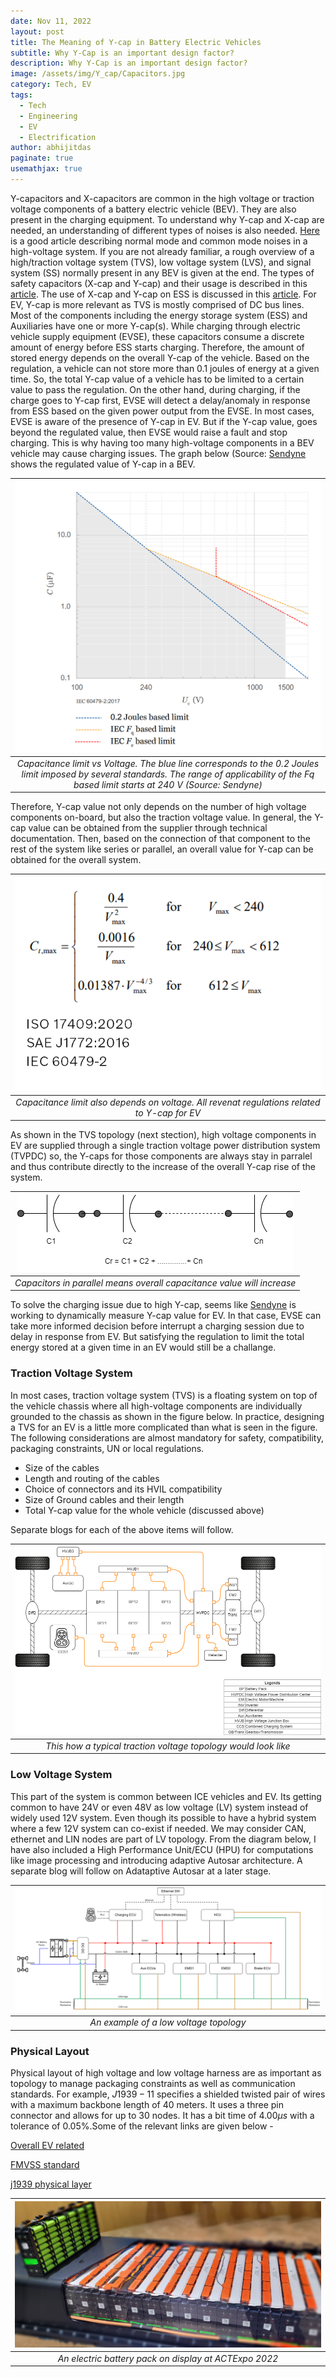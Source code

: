 ```yaml
---
date: Nov 11, 2022
layout: post
title: The Meaning of Y-cap in Battery Electric Vehicles  
subtitle: Why Y-Cap is an important design factor?
description: Why Y-Cap is an important design factor?
image: /assets/img/Y_cap/Capacitors.jpg
category: Tech, EV
tags:
  - Tech
  - Engineering
  - EV
  - Electrification
author: abhijitdas
paginate: true
usemathjax: true
---
```

Y-capacitors and X-capacitors are common in the high voltage or traction voltage components of a battery electric vehicle (BEV). They are also present in the charging equipment. To understand why Y-cap and X-cap are needed, an understanding of different types of noises is also needed. [Here](https://techweb.rohm.com/knowledge/emc/s-emc/01-s-emc/6899#:~:text=Common%20mode%20noise%20is%20noise,to%20the%20power%20supply%20line.) is a good article describing normal mode and common mode noises in a high-voltage system. If you are not already familiar, a rough overview of a high/traction voltage system (TVS), low voltage system (LVS), and signal system (SS) normally present in any BEV is given at the end. The types of safety capacitors (X-cap and Y-cap) and their usage is described in this [article](https://recom-power.com/en/rec-n-class-x-and-class-y-safety-capacitors-142.html?0). The use of X-cap and Y-cap on ESS is discussed in this [article](https://blog.knowlescapacitors.com/blog/looking-closer-at-filter-capacitors-in-electric-vehicles). For EV, Y-cap is more relevant as TVS is mostly comprised of DC bus lines. Most of the components including the energy storage system (ESS) and Auxiliaries have one or more Y-cap(s). While charging through electric vehicle supply equipment (EVSE), these capacitors consume a discrete amount of energy before ESS starts charging. Therefore, the amount of stored energy depends on the overall Y-cap of the vehicle. Based on the regulation, a vehicle can not store more than 0.1 joules of energy at a given time. So, the total Y-cap value of a vehicle has to be limited to a certain value to pass the regulation. On the other hand, during charging, if the charge goes to Y-cap first, EVSE will detect a delay/anomaly in response from ESS based on the given power output from the EVSE. In most cases, EVSE is aware of the presence of Y-cap in EV. But if the Y-cap value, goes beyond the regulated value, then EVSE would raise a fault and stop charging. This is why having too many high-voltage components in a BEV vehicle may cause charging issues. The graph below (Source: [Sendyne](https://www.sendyne.com/Company/Publications/Capacitance%20hazards%20in%20e-mobility%20v0.1.pdf) shows the regulated value of Y-cap in a BEV. 

| ![EV1](\assets\img\Y_cap\capacitance_limit.png) |
|:--:|
| *Capacitance limit vs Voltage. The blue line corresponds to the 0.2 Joules limit imposed by several standards. The range of applicability of the Fq based limit starts at 240 V (Source: Sendyne)* |

Therefore, Y-cap value not only depends on the number of high voltage components on-board, but also the traction voltage value. In general, the Y-cap value can be obtained from the supplier through technical documentation. Then, based on the connection of that component to the rest of the system like series or parallel, an overall value for Y-cap can be obtained for the overall system. 

| ![EV2](\assets\img\Y_cap\ycap_voltage_limits_regulation.png) |
|:--:|
| *Capacitance limit also depends on voltage. All revenat regulations related to Y-cap for EV* | 

As shown in the TVS topology (next stection), high voltage components in EV are supplied through a single traction voltage power distribution system (TVPDC) so, the Y-caps for those components are always stay in parralel and thus contribute directly to the increase of the overall Y-cap rise of the system. 

| ![EV2](\assets\img\Y_cap\Capacitor_in_parallel.png) |
|:--:|
| *Capacitors in parallel means overall capacitance value will increase* | 

To solve the charging issue due to high Y-cap, seems like [Sendyne](https://www.sendyne.com/Company/Publications/Capacitance%20hazards%20in%20e-mobility%20v0.1.pdf) is working to dynamically measure Y-cap value for EV. In that case, EVSE can take more informed decision before interrupt a charging session due to delay in response from EV. But satisfying the regulation to limit the total energy stored at a given time in an EV would still be a challange. 

### Traction Voltage System
In most cases, traction voltage system (TVS) is a floating system on top of the vehicle chassis where all high-voltage components are individually grounded to the chassis as shown in the figure below. In practice, designing a TVS for an EV is a little more complicated than what is seen in the figure. The following considerations are almost mandatory for safety, compatibility, packaging constraints, UN or local regulations.
- Size of the cables
- Length and routing of the cables
- Choice of connectors and its HVIL compatibility
- Size of Ground cables and their length
- Total Y-cap value for the whole vehicle (discussed above)

Separate blogs for each of the above items will follow.

| ![EV3](\assets\img\ElectricVehSteps\TVS_Arch3.png) |
|:--:|
| *This how a typical traction voltage topology would look like* |

### Low Voltage System
This part of the system is common between ICE vehicles and EV. Its getting common to have 24V or even 48V as low voltage (LV) system instead of widely used 12V system. Even though its possible to have a hybrid system where a few 12V system can co-exist if needed. We may consider CAN, ethernet and LIN nodes are part of LV topology. From the diagram below, I have also included a High Performance Unit/ECU (HPU) for computations like image processing and introducing adaptive Autosar architecture. A separate blog will follow on Adataptive Autosar at a later stage.

| ![EV4](\assets\img\ElectricVehSteps\LV_Arch.png) |
|:--:|
| *An example of a low voltage topology* |

### Physical Layout
Physical layout of high voltage and low voltage harness are as important as topology to manage packaging constraints as well as communication standards. For example, $J1939-11$ specifies a shielded twisted pair of wires with a maximum backbone length of $40$ meters. It uses a three pin connector and allows for up to $30$ nodes. It has a bit time of $4.00 \mu s$ with a tolerance of $0.05\%$.Some of the relevant links are given below -

[Overall EV related](https://www.motorvehicleregs.com/the_vehicle_reg_blog/electric-vehicles/)

[FMVSS standard](https://www.govinfo.gov/content/pkg/CFR-2017-title49-vol6/xml/CFR-2017-title49-vol6-part571.xml)

[j1939 physical layer](https://www.sae.org/standards/content/j1939/14_202204/)


| ![EV5](\assets\img\ElectricVehSteps\ev_batt.jpg) |
|:--:|
| *An electric battery pack on display at ACTExpo 2022* |
